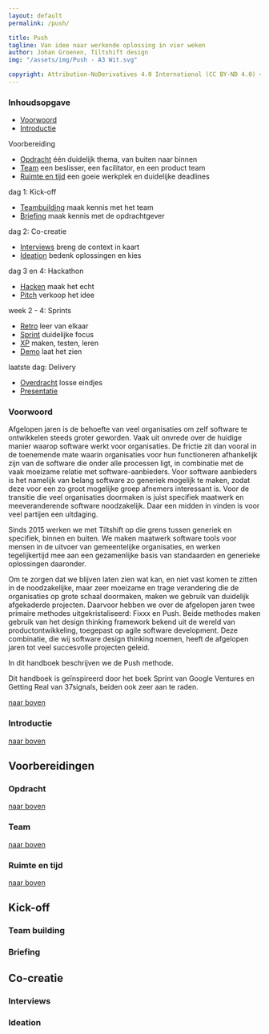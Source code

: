```yaml
---
layout: default
permalink: /push/

title: Push
tagline: Van idee naar werkende oplossing in vier weken
author: Johan Groenen, Tiltshift design
img: "/assets/img/Push - A3 Wit.svg"

copyright: Attribution-NoDerivatives 4.0 International (CC BY-ND 4.0) <a href="https://creativecommons.org/licenses/by-nd/4.0/">https://creativecommons.org/licenses/by-nd/4.0/</a>
---
```

### Inhoudsopgave

- [Voorwoord](#voorwoord)
- [Introductie](#introductie)

<div class="chapter">Voorbereiding</div>

- [Opdracht](#opdracht) één duidelijk thema, van buiten naar binnen
- [Team](#team) een beslisser, een facilitator, en een product team
- [Ruimte en tijd](#ruimte-en-tijd) een goeie werkplek en duidelijke deadlines

<div class="chapter">dag 1: Kick-off</div>

- [Teambuilding](#team-building) maak kennis met het team
- [Briefing](#briefing) maak kennis met de opdrachtgever

<div class="chapter">dag 2: Co-creatie</div>

- [Interviews](#interviews) breng de context in kaart
- [Ideation](#ideation) bedenk oplossingen en kies

<div class="chapter">dag 3 en 4: Hackathon</div>

- [Hacken](#hacken) maak het echt
- [Pitch](#pitch) verkoop het idee

<div class="chapter">week 2 - 4: Sprints</div>

- [Retro](#retro) leer van elkaar
- [Sprint](#sprint) duidelijke focus
- [XP](#xp) maken, testen, leren
- [Demo](#demo) laat het zien

<div class="chapter">laatste dag: Delivery</div>

- [Overdracht](#overdracht) losse eindjes
- [Presentatie](#presentatie)

### Voorwoord

Afgelopen jaren is de behoefte van veel organisaties om zelf software te ontwikkelen steeds groter geworden. Vaak uit onvrede over de huidige manier waarop software werkt voor organisaties. De frictie zit dan vooral in de toenemende mate waarin organisaties voor hun functioneren afhankelijk zijn van de software die onder alle processen ligt, in combinatie met de vaak moeizame relatie met software-aanbieders. Voor software aanbieders is het namelijk van belang software zo generiek mogelijk te maken, zodat deze voor een zo groot mogelijke groep afnemers interessant is. Voor de transitie die veel organisaties doormaken is juist specifiek maatwerk en meeveranderende software noodzakelijk. Daar een midden in vinden is voor veel partijen een uitdaging.

Sinds 2015 werken we met Tiltshift op die grens tussen generiek en specifiek, binnen en buiten. We maken maatwerk software tools voor mensen in de uitvoer van gemeentelijke organisaties, en werken tegelijkertijd mee aan een gezamenlijke basis van standaarden en generieke oplossingen daaronder.

Om te zorgen dat we blijven laten zien wat kan, en niet vast komen te zitten in de noodzakelijke, maar zeer moeizame en trage verandering die de organisaties op grote schaal doormaken, maken we gebruik van duidelijk afgekaderde projecten. Daarvoor hebben we over de afgelopen jaren twee primaire methodes uitgekristaliseerd: Fixxx en Push. Beide methodes maken gebruik van het design thinking framework bekend uit de wereld van productontwikkeling, toegepast op agile software development. Deze combinatie, die wij software design thinking noemen, heeft de afgelopen jaren tot veel succesvolle projecten geleid.

In dit handboek beschrijven we de Push methode.

Dit handboek is geïnspireerd door het boek Sprint van Google Ventures en Getting Real van 37signals, beiden ook zeer aan te raden.

[naar boven](.)

### Introductie

[naar boven](.)

## Voorbereidingen

### Opdracht

[naar boven](.)

### Team

[naar boven](.)

### Ruimte en tijd

[naar boven](.)

## Kick-off

### Team building

### Briefing

## Co-creatie

### Interviews

### Ideation